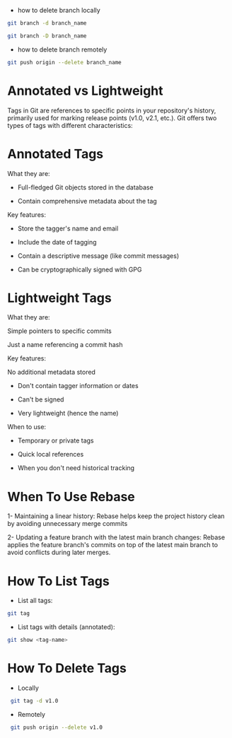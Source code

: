 - how to delete branch locally

```sh
git branch -d branch_name

git branch -D branch_name
```

- how to delete branch remotely

```sh
git push origin --delete branch_name
```

# Annotated vs Lightweight

Tags in Git are references to specific points in your repository's history, primarily used for marking release points (v1.0, v2.1, etc.). Git offers two types of tags with different characteristics:

# Annotated Tags

What they are:

- Full-fledged Git objects stored in the database

- Contain comprehensive metadata about the tag

Key features:

- Store the tagger's name and email

- Include the date of tagging

- Contain a descriptive message (like commit messages)

- Can be cryptographically signed with GPG

# Lightweight Tags

What they are:

Simple pointers to specific commits

Just a name referencing a commit hash

Key features:

No additional metadata stored

- Don't contain tagger information or dates

- Can't be signed

- Very lightweight (hence the name)

When to use:

- Temporary or private tags

- Quick local references

- When you don't need historical tracking


# When To Use Rebase

1- Maintaining a linear history: Rebase helps keep the project history clean by avoiding unnecessary merge commits

2- Updating a feature branch with the latest main branch changes: Rebase applies the feature branch's commits on top of the latest main branch to avoid conflicts during later merges.

# How To List Tags

- List all tags:
```sh
git tag
```
- List tags with details (annotated):
```sh
git show <tag-name>
```

# How To Delete Tags 

- Locally
```sh
 git tag -d v1.0
```
- Remotely
```sh
 git push origin --delete v1.0
```